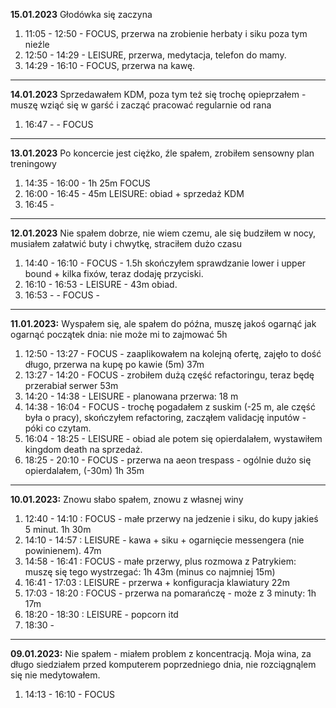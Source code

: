 **15.01.2023** Głodówka się zaczyna
1. 11:05 - 12:50 - FOCUS, przerwa na zrobienie herbaty i siku poza tym nieźle
2. 12:50 - 14:29 - LEISURE, przerwa, medytacja, telefon do mamy.
3. 14:29 - 16:10 - FOCUS, przerwa na kawę.
----
**14.01.2023** Sprzedawałem KDM, poza tym też się trochę opieprzałem - muszę wziąć się w garść i zacząć pracować regularnie od rana
1. 16:47 -  - FOCUS
----
**13.01.2023** Po koncercie jest ciężko, źle spałem, zrobiłem sensowny plan treningowy
1. 14:35 - 16:00 - 1h 25m FOCUS
2. 16:00 - 16:45 - 45m LEISURE: obiad + sprzedaż KDM
3. 16:45 - 
----
**12.01.2023** Nie spałem dobrze, nie wiem czemu, ale się budziłem w nocy, musiałem załatwić buty i chwytkę, straciłem dużo czasu
1. 14:40 - 16:10 - FOCUS - 1.5h skończyłem sprawdzanie lower i upper bound + kilka fixów, teraz dodaję przyciski.
2. 16:10 - 16:53 - LEISURE - 43m obiad.
3. 16:53 -  - FOCUS - 
----
**11.01.2023:** Wyspałem się, ale spałem do późna, muszę jakoś ogarnąć jak ogarnąć początek dnia: nie może mi to zajmować 5h
1. 12:50 - 13:27 - FOCUS - zaaplikowałem na kolejną ofertę, zajęło to dość długo, przerwa na kupę po kawie (5m) 37m
2. 13:27 - 14:20 - FOCUS - zrobiłem dużą część refactoringu, teraz będę przerabiał serwer 53m
3. 14:20 - 14:38 - LEISURE - planowana przerwa: 18 m
4. 14:38 - 16:04 - FOCUS - trochę pogadałem z suskim (-25 m, ale część była o pracy), skończyłem refactoring, zacząłem validację inputów - póki co czytam.
5. 16:04 - 18:25 - LEISURE - obiad ale potem się opierdalałem, wystawiłem kingdom death na sprzedaż.
5. 18:25 - 20:10 - FOCUS - przerwa na aeon trespass - ogólnie dużo się opierdalałem, (-30m) 1h 35m
----
**10.01.2023:** Znowu słabo spałem, znowu z własnej winy
1. 12:40 - 14:10 : FOCUS - małe przerwy na jedzenie i siku, do kupy jakieś 5 minut. 1h 30m 
2. 14:10 - 14:57 : LEISURE - kawa + siku + ogarnięcie messengera (nie powinienem). 47m
3. 14:58 - 16:41 : FOCUS - małe przerwy, plus rozmowa z Patrykiem: muszę się tego wystrzegać: 1h 43m (minus co najmniej 15m)
4. 16:41 - 17:03 : LEISURE - przerwa + konfiguracja klawiatury 22m
5. 17:03 - 18:20 : FOCUS - przerwa na pomarańczę - może z 3 minuty: 1h 17m
6. 18:20 - 18:30 : LEISURE - popcorn itd
7. 18:30 - 
----
**09.01.2023:** Nie spałem - miałem problem z koncentracją. Moja wina, za długo siedziałem przed komputerem poprzedniego dnia, nie rozciągnąlem się nie medytowałem.
1. 14:13 - 16:10 - FOCUS 